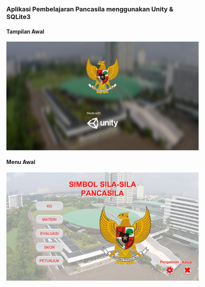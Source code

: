 ### Aplikasi Pembelajaran Pancasila menggunakan Unity & SQLite3

#### Tampilan Awal
![Tampilan Awal](./Docs/1.PNG)


#### Menu Awal
![Menu Awal](./Docs/2.PNG)